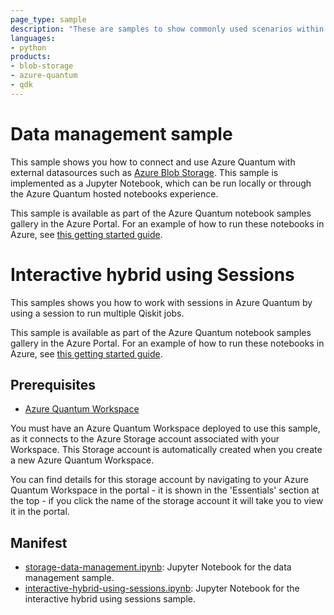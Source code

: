 ```yaml
---
page_type: sample
description: "These are samples to show commonly used scenarios within an Azure Quantum Jupyter Notebook"
languages:
- python
products:
- blob-storage
- azure-quantum
- qdk
---
```


# Data management sample

This sample shows you how to connect and use Azure Quantum with external datasources such as [Azure Blob Storage](https://learn.microsoft.com/azure/storage/blobs/storage-blobs-introduction). This sample is implemented as a Jupyter Notebook, which can be run locally or through the Azure Quantum hosted notebooks experience.

This sample is available as part of the Azure Quantum notebook samples gallery in the Azure Portal. For an example of how to run these notebooks in Azure, see [this getting started guide](https://docs.microsoft.com/azure/quantum/get-started-jupyter-notebook?tabs=tabid-ionq).

# Interactive hybrid using Sessions

This samples shows you how to work with sessions in Azure Quantum by using a session to run multiple Qiskit jobs.

This sample is available as part of the Azure Quantum notebook samples gallery in the Azure Portal. For an example of how to run these notebooks in Azure, see [this getting started guide](https://docs.microsoft.com/azure/quantum/get-started-jupyter-notebook?tabs=tabid-ionq).

## Prerequisites

- [Azure Quantum Workspace](https://docs.microsoft.com/azure/quantum/how-to-create-workspace?tabs=tabid-quick)

You must have an Azure Quantum Workspace deployed to use this sample, as it connects to the Azure Storage account associated with your Workspace. This Storage account is automatically created when you create a new Azure Quantum Workspace.

You can find details for this storage account by navigating to your Azure Quantum Workspace in the portal - it is shown in the 'Essentials' section at the top - if you click the name of the storage account it will take you to view it in the portal.

## Manifest

- [storage-data-management.ipynb](https://github.com/microsoft/quantum/blob/main/samples/azure-quantum/utilities/storage-data-management.ipynb): Jupyter Notebook for the data management sample.
- [interactive-hybrid-using-sessions.ipynb](./interactive-hybrid-using-sessions.ipynb): Jupyter Notebook for the interactive hybrid using sessions sample.
